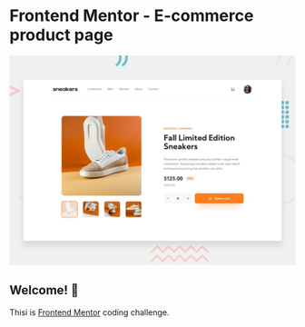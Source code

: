 # Frontend Mentor - E-commerce product page

![Design preview for the E-commerce product page coding challenge](./design/desktop-preview.jpg)

## Welcome! 👋

Thisi is [Frontend Mentor](https://www.frontendmentor.io) coding challenge.